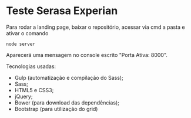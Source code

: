 # Teste Serasa Experian

Para rodar a landing page, baixar o repositório,
acessar via cmd a pasta e ativar o comando 
``` 
node server
```

Aparecerá uma mensagem no console escrito "Porta Ativa: 8000".

Tecnologias usadas:

- Gulp (automatização e compilação do Sass);
- Sass;
- HTML5 e CSS3;
- jQuery;
- Bower (para download das dependências);
- Bootstrap (para utilização do grid)


